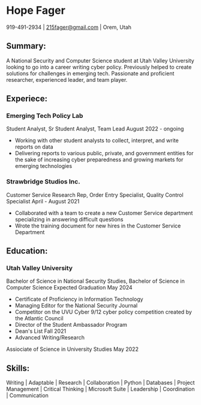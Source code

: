 # Hope Fager
919-491-2934 | 215fager@gmail.com | Orem, Utah

## Summary:

A National Security and Computer Science student at Utah Valley University looking to go into a career writing cyber policy. Previously helped to create solutions for challenges in emerging tech. Passionate and proficient researcher, experienced leader, and team player.

## Experiece:

### Emerging Tech Policy Lab  
Student Analyst, Sr Student Analyst, Team Lead
August 2022 - ongoing

+ Working with other student analysts to collect, interpret, and write reports on data
+  Delivering reports to various public, private, and government entities for the sake of increasing cyber preparedness and growing markets for emerging technologies

### Strawbridge Studios Inc.
Customer Service Research Rep, Order Entry Specialist, Quality Control Specialist
April - August 2021

+ Collaborated with a team to create a new Customer Service department specializing in answering difficult questions
+  Wrote the training document for new hires in the Customer Service Department

## Education:

### Utah Valley University
Bachelor of Science in National Security Studies, Bachelor of Science in Computer Science
Expected Graduation May 2024

+ Certificate of Proficiency in Information Technology
+ Managing Editor for the National Security Journal
+ Competitor on the UVU Cyber 9/12 cyber policy competition created by the Atlantic Council
+ Director of the Student Ambassador Program
+ Dean's List Fall 2021
+ Advanced Writing/Research


Assiociate of Science in University Studies
May 2022

## Skills:

Writing | Adaptable | Research | Collaboration | Python | Databases | Project Management | Critical Thinking | Microsoft Suite | Leadership | Coordination | Communication
